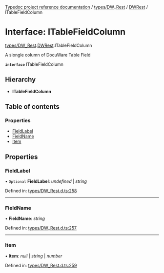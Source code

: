 [Typedoc project reference documentation](../README.md) / [types/DW_Rest](../modules/types_dw_rest.md) / [DWRest](../modules/types_dw_rest.dwrest.md) / ITableFieldColumn

# Interface: ITableFieldColumn

[types/DW_Rest](../modules/types_dw_rest.md).[DWRest](../modules/types_dw_rest.dwrest.md).ITableFieldColumn

A siongle column of DocuWare Table Field

**`interface`** ITableFieldColumn

## Hierarchy

* **ITableFieldColumn**

## Table of contents

### Properties

- [FieldLabel](types_dw_rest.dwrest.itablefieldcolumn.md#fieldlabel)
- [FieldName](types_dw_rest.dwrest.itablefieldcolumn.md#fieldname)
- [Item](types_dw_rest.dwrest.itablefieldcolumn.md#item)

## Properties

### FieldLabel

• `Optional` **FieldLabel**: *undefined* \| *string*

Defined in: [types/DW_Rest.d.ts:258](https://github.com/DocuWare/REST-Sample-TS/blob/6f07cff/src/types/DW_Rest.d.ts#L258)

___

### FieldName

• **FieldName**: *string*

Defined in: [types/DW_Rest.d.ts:257](https://github.com/DocuWare/REST-Sample-TS/blob/6f07cff/src/types/DW_Rest.d.ts#L257)

___

### Item

• **Item**: *null* \| *string* \| *number*

Defined in: [types/DW_Rest.d.ts:259](https://github.com/DocuWare/REST-Sample-TS/blob/6f07cff/src/types/DW_Rest.d.ts#L259)
